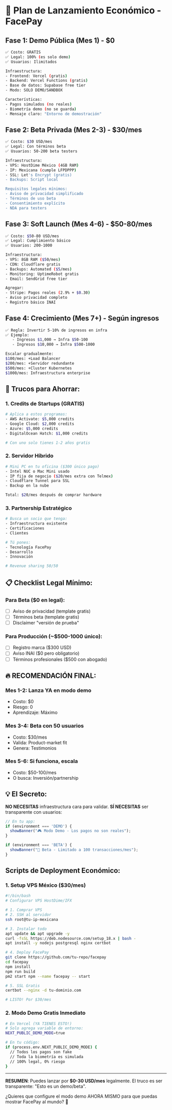 # 🚀 Plan de Lanzamiento Económico - FacePay

## Fase 1: Demo Pública (Mes 1) - $0
```bash
✅ Costo: GRATIS
✅ Legal: 100% (es solo demo)
✅ Usuarios: Ilimitados

Infraestructura:
- Frontend: Vercel (gratis)
- Backend: Vercel Functions (gratis) 
- Base de datos: Supabase free tier
- Modo: SOLO DEMO/SANDBOX

Características:
- Pagos simulados (no reales)
- Biometría demo (no se guarda)
- Mensaje claro: "Entorno de demostración"
```

## Fase 2: Beta Privada (Mes 2-3) - $30/mes
```bash
✅ Costo: $30 USD/mes
✅ Legal: Con términos beta
✅ Usuarios: 50-200 beta testers

Infraestructura:
- VPS: HostDime México (4GB RAM)
- IP: Mexicana (cumple LFPDPPP)
- SSL: Let's Encrypt (gratis)
- Backups: Script local

Requisitos legales mínimos:
- Aviso de privacidad simplificado
- Términos de uso beta
- Consentimiento explícito
- NDA para testers
```

## Fase 3: Soft Launch (Mes 4-6) - $50-80/mes
```bash
✅ Costo: $50-80 USD/mes
✅ Legal: Cumplimiento básico
✅ Usuarios: 200-1000

Infraestructura:
- VPS: 8GB RAM ($50/mes)
- CDN: Cloudflare gratis
- Backups: Automated ($5/mes)
- Monitoring: UptimeRobot gratis
- Email: SendGrid free tier

Agregar:
- Stripe: Pagos reales (2.9% + $0.30)
- Aviso privacidad completo
- Registro básico INAI
```

## Fase 4: Crecimiento (Mes 7+) - Según ingresos
```bash
✅ Regla: Invertir 5-10% de ingresos en infra
✅ Ejemplo: 
   - Ingresos $1,000 → Infra $50-100
   - Ingresos $10,000 → Infra $500-1000

Escalar gradualmente:
$100/mes: +Load Balancer
$200/mes: +Servidor redundante  
$500/mes: +Cluster Kubernetes
$1000/mes: Infraestructura enterprise
```

## 🎯 Trucos para Ahorrar:

### 1. **Credits de Startups** (GRATIS)
```bash
# Aplica a estos programas:
- AWS Activate: $5,000 credits
- Google Cloud: $2,000 credits  
- Azure: $5,000 credits
- DigitalOcean Hatch: $1,000 credits

# Con uno solo tienes 1-2 años gratis
```

### 2. **Servidor Híbrido**
```bash
# Mini PC en tu oficina ($300 único pago)
- Intel NUC o Mac Mini usado
- IP fija de negocio ($20/mes extra con Telmex)
- Cloudflare Tunnel para SSL
- Backup en la nube

Total: $20/mes después de comprar hardware
```

### 3. **Partnership Estratégico**
```bash
# Busca un socio que tenga:
- Infraestructura existente
- Certificaciones
- Clientes

# Tú pones:
- Tecnología FacePay
- Desarrollo
- Innovación

# Revenue sharing 50/50
```

## 📋 Checklist Legal Mínimo:

### Para Beta ($0 en legal):
- [ ] Aviso de privacidad (template gratis)
- [ ] Términos beta (template gratis)
- [ ] Disclaimer "versión de prueba"

### Para Producción (~$500-1000 único):
- [ ] Registro marca ($300 USD)
- [ ] Aviso INAI ($0 pero obligatorio)
- [ ] Términos profesionales ($500 con abogado)

## 🔥 RECOMENDACIÓN FINAL:

### Mes 1-2: Lanza YA en modo demo
- Costo: $0
- Riesgo: 0
- Aprendizaje: Máximo

### Mes 3-4: Beta con 50 usuarios
- Costo: $30/mes
- Valida: Product-market fit
- Genera: Testimonios

### Mes 5-6: Si funciona, escala
- Costo: $50-100/mes
- O busca: Inversión/partnership

## 💡 El Secreto:

**NO NECESITAS** infraestructura cara para validar.
**SÍ NECESITAS** ser transparente con usuarios:

```javascript
// En tu app:
if (environment === 'DEMO') {
  showBanner("🎮 Modo Demo - Los pagos no son reales");
}

if (environment === 'BETA') {
  showBanner("🚀 Beta - Limitado a 100 transacciones/mes");
}
```

## Scripts de Deployment Económico:

### 1. Setup VPS México ($30/mes)
```bash
#!/bin/bash
# Configurar VPS HostDime/IFX

# 1. Comprar VPS
# 2. SSH al servidor
ssh root@tu-ip-mexicana

# 3. Instalar todo
apt update && apt upgrade -y
curl -fsSL https://deb.nodesource.com/setup_18.x | bash -
apt install -y nodejs postgresql nginx certbot

# 4. Deploy FacePay
git clone https://github.com/tu-repo/facepay
cd facepay
npm install
npm run build
pm2 start npm --name facepay -- start

# 5. SSL Gratis
certbot --nginx -d tu-dominio.com

# LISTO! Por $30/mes
```

### 2. Modo Demo Gratis Inmediato
```bash
# En Vercel (YA TIENES ESTO!)
# Solo agrega variable de entorno:
NEXT_PUBLIC_DEMO_MODE=true

# En tu código:
if (process.env.NEXT_PUBLIC_DEMO_MODE) {
  // Todos los pagos son fake
  // Toda la biometría es simulada
  // 100% legal, 0% riesgo
}
```

---

**RESUMEN**: Puedes lanzar por **$0-30 USD/mes** legalmente.
El truco es ser transparente: "Esto es un demo/beta".

¿Quieres que configure el modo demo AHORA MISMO para que puedas mostrar FacePay al mundo? 🚀